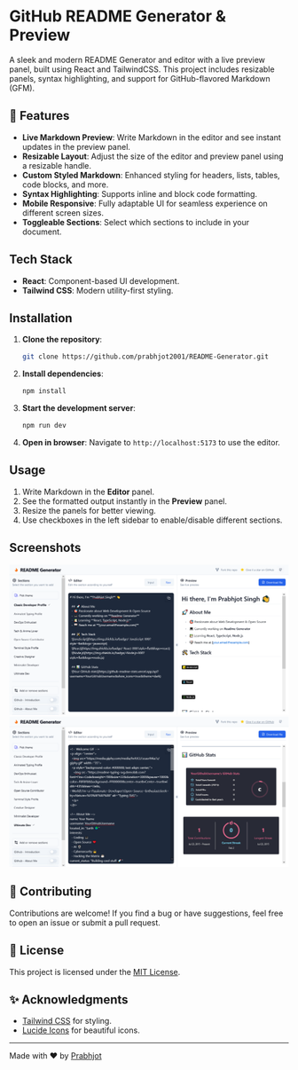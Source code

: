 # GitHub README Generator & Preview

A sleek and modern README Generator and editor with a live preview panel, built using React and TailwindCSS. This project includes resizable panels, syntax highlighting, and support for GitHub-flavored Markdown (GFM).

## 🚀 Features
- **Live Markdown Preview**: Write Markdown in the editor and see instant updates in the preview panel.
- **Resizable Layout**: Adjust the size of the editor and preview panel using a resizable handle.
- **Custom Styled Markdown**: Enhanced styling for headers, lists, tables, code blocks, and more.
- **Syntax Highlighting**: Supports inline and block code formatting.
- **Mobile Responsive**: Fully adaptable UI for seamless experience on different screen sizes.
- **Toggleable Sections**: Select which sections to include in your document.

## Tech Stack
- **React**: Component-based UI development.
- **Tailwind CSS**: Modern utility-first styling.

## Installation

1. **Clone the repository**:
   ```sh
   git clone https://github.com/prabhjot2001/README-Generator.git
   ```

2. **Install dependencies**:
   ```sh
   npm install
   ```

3. **Start the development server**:
   ```sh
   npm run dev
   ```

4. **Open in browser**:
   Navigate to `http://localhost:5173` to use the editor.

## Usage

1. Write Markdown in the **Editor** panel.
2. See the formatted output instantly in the **Preview** panel.
3. Resize the panels for better viewing.
4. Use checkboxes in the left sidebar to enable/disable different sections.

## Screenshots
![screen shot](https://github.com/prabhjot2001/README-Generator/blob/main/public/ss1.png)
![screen shot](https://github.com/prabhjot2001/README-Generator/blob/main/public/ss3.png)

## 🤝 Contributing
Contributions are welcome! If you find a bug or have suggestions, feel free to open an issue or submit a pull request.

## 📜 License
This project is licensed under the [MIT License](LICENSE).

## ✨ Acknowledgments
- [Tailwind CSS](https://tailwindcss.com/) for styling.
- [Lucide Icons](https://lucide.dev/) for beautiful icons.

---
Made with ❤️ by [Prabhjot](https://github.com/prabhjot2001)

